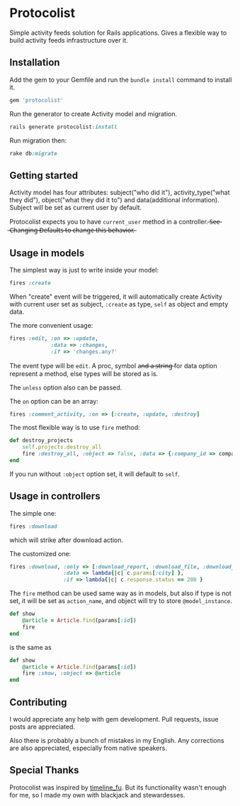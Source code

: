 Protocolist
===========

Simple activity feeds solution for Rails applications. Gives a flexible way to build activity feeds infrastructure over it.

Installation
------------

Add the gem to your Gemfile and run the `bundle install` command to install it.

```ruby
gem 'protocolist'
```

Run the generator to create Activity model and migration.

```ruby
rails generate protocolist:install
```

Run migration then:

```ruby
rake db:migrate
```

Getting started
---------------

Activity model has four attributes: subject("who did it"), activity_type("what
they did"), object("what they did it to") and data(additional information). Subject will be
set as current user by default.

Protocolist expects you to have `current_user` method in a controller.
̶S̶e̶e̶ ̶C̶h̶a̶n̶g̶i̶n̶g̶ ̶D̶e̶f̶a̶u̶l̶t̶s̶ ̶t̶o̶ ̶c̶h̶a̶n̶g̶e̶ ̶t̶h̶i̶s̶ ̶b̶e̶h̶a̶v̶i̶o̶r̶.̶

Usage in models
---------------

The simplest way is just to write inside your model:

```ruby
fires :create
```

When "create" event will be triggered,  it will automatically create
Activity with current user set as subject, `:create` as type,
`self` as object and empty data.

The more convenient usage:

```ruby
fires :edit, :on => :update,
             :data => :changes,
             :if => 'changes.any?'
```

The event type will be `edit`. A proc, symbol a̶n̶d̶ ̶a̶ ̶s̶t̶r̶i̶n̶g̶ for data
option represent a method, else types will be stored as is.

The `unless` option also can be passed.

The `on` option can be an array:

```ruby
fires :comment_activity, :on => [:create, :update, :destroy]
```

The most flexible way is to use `fire` method:

```ruby
def destroy_projects
    self.projects.destroy_all
    fire :destroy_all, :object => false, :data => {:company_id => company_id}
end
```

If you run without `:object` option set, it will default to `self`.

Usage in controllers
--------------------

The simple one:

```ruby
fires :download
```

which will strike after download action.

The customized one:

```ruby
fires :download, :only => [:download_report, :download_file, :download_map],
                 :data => lambda{|c| c.params[:city] },
                 :if => lambda{|c| c.response.status == 200 }
```

The `fire` method can be used same way as in models, but also if type is not
set, it will be set as `action_name`, and object will try to store `@model_instance`.

```ruby
def show
    @article = Article.find(params[:id])
    fire
end
```
is the same as

```ruby
def show
    @article = Article.find(params[:id])
    fire :show, :object => @article
end
```

Contributing
------------
I would appreciate any help with gem development.
Pull requests, issue posts are appreciated.

Also there is probably a bunch of mistakes in my English. Any
corrections are also appreciated, especially from native speakers.

Special Thanks
--------------
Protocolist was inspired by
[timeline_fu](https://github.com/jamesgolick/timeline_fu).  But its
functionality wasn't enough for me, so I made my own with
blackjack and stewardesses.



